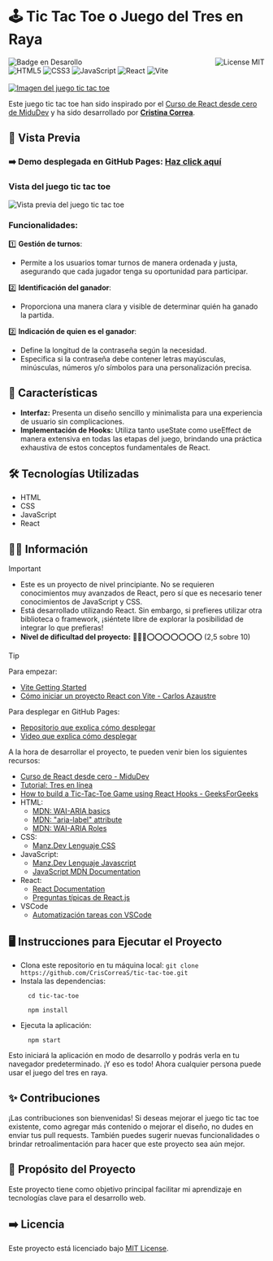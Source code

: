 # 🕹 Tic Tac Toe o Juego del Tres en Raya
![Badge en Desarollo](https://img.shields.io/badge/STATUS-EN%20DESAROLLO-green)
<img align="right" alt="License MIT" src="https://img.shields.io/badge/LICENSE-MIT-green" /> <br/>
![HTML5](https://img.shields.io/badge/HTML5-%23E34F26.svg?style=flat-square&logo=html5&logoColor=white)
![CSS3](https://img.shields.io/badge/-CSS3-1572B6?style=flat-square&logo=css3&logoColor=white")
![JavaScript](https://img.shields.io/badge/-JavaScript-F7DF1E?style=flat-square&logo=javascript&logoColor=black)
![React](https://img.shields.io/badge/React-097FA5?style=flat-square&logo=react&logoColor=white)
![Vite](https://img.shields.io/badge/Vite-%23646CFF.svg?style=flat-square&logo=vite&logoColor=white)
<br/><br/>
[![Imagen del juego tic tac toe](https://github.com/CrisCorreaS/tic-tac-toe/blob/main/img/visualizaci%C3%B3n/generador-vista.png)](https://criscorreas.github.io/tic-tac-toe/)

Este juego tic tac toe han sido inspirado por el [Curso de React desde cero de MiduDev](https://www.youtube.com/watch?v=qkzcjwnueLA&list=PLUofhDIg_38q4D0xNWp7FEHOTcZhjWJ29&index=2) y ha sido desarrollado por **[Cristina Correa](https://www.linkedin.com/in/cristina-correa-segade/)**.

## 👀 Vista Previa

### ➡️ **Demo desplegada en GitHub Pages:** **[Haz click aquí](https://criscorreas.github.io/tic-tac-toe/)**

### Vista del juego tic tac toe
![Vista previa del juego tic tac toe](https://github.com/CrisCorreaS/tic-tac-toe/blob/main/img/visualizaci%C3%B3n/generador-vista.png)

### Funcionalidades:
 1️⃣ **Gestión de turnos**:
  - Permite a los usuarios tomar turnos de manera ordenada y justa, asegurando que cada jugador tenga su oportunidad para participar.
    
 2️⃣ **Identificación del ganador**:
  - Proporciona una manera clara y visible de determinar quién ha ganado la partida.    

 2️⃣ **Indicación de quien es el ganador**:
  - Define la longitud de la contraseña según la necesidad.
  - Especifica si la contraseña debe contener letras mayúsculas, minúsculas, números y/o símbolos para una personalización precisa.    
    
## 🌱 Características

- **Interfaz:** Presenta un diseño sencillo y minimalista para una experiencia de usuario sin complicaciones.
- **Implementación de Hooks:** Utiliza tanto useState como useEffect de manera extensiva en todas las etapas del juego, brindando una práctica exhaustiva de estos conceptos fundamentales de React.

## 🛠️ Tecnologías Utilizadas

- HTML
- CSS
- JavaScript
- React

## 🔎💡 Información
> [!IMPORTANT]
> - Este es un proyecto de nivel principiante. No se requieren conocimientos muy avanzados de React, pero sí que es necesario tener conocimientos de JavaScript y CSS.
> - Está desarrollado utilizando React. Sin embargo, si prefieres utilizar otra biblioteca o framework, ¡siéntete libre de explorar la posibilidad de integrar lo que prefieras!
> - **Nivel de dificultad del proyecto:** 🔴🔴🔴⭕⭕⭕⭕⭕⭕⭕ (2,5 sobre 10)

> [!TIP]
> Para empezar:
>   - [Vite Getting Started](https://vitejs.dev/guide/)
>   - [Cómo iniciar un proyecto React con Vite - Carlos Azaustre](https://carlosazaustre.es/react-vite)
>     
> Para desplegar en GitHub Pages:
>   - [Repositorio que explica cómo desplegar](https://github.com/nickpazfernande/video-example)
>   - [Video que explica cómo desplegar](https://www.youtube.com/watch?v=82XNPIiHvOQ)
>     
> A la hora de desarrollar el proyecto, te pueden venir bien los siguientes recursos:
> - [Curso de React desde cero - MiduDev](https://www.youtube.com/watch?v=qkzcjwnueLA&list=PLUofhDIg_38q4D0xNWp7FEHOTcZhjWJ29&index=2)
> - [Tutorial: Tres en línea](https://es.react.dev/learn/tutorial-tic-tac-toe)
> - [How to build a Tic-Tac-Toe Game using React Hooks - GeeksForGeeks](https://www.geeksforgeeks.org/how-to-build-a-tic-tac-toe-game-using-react-hooks/)
> - HTML:
>    - [MDN: WAI-ARIA basics](https://developer.mozilla.org/en-US/docs/Learn/Accessibility/WAI-ARIA_basics)
>    - [MDN: "aria-label" attribute](https://developer.mozilla.org/en-US/docs/Web/Accessibility/ARIA/Attributes/aria-label)
>    - [MDN: WAI-ARIA Roles](https://developer.mozilla.org/en-US/docs/Web/Accessibility/ARIA/Roles)
> - CSS:
>    - [Manz.Dev Lenguaje CSS](https://lenguajecss.com/css/)
> - JavaScript:
>    - [Manz.Dev Lenguaje Javascript](https://lenguajejs.com/javascript/)
>    - [JavaScript MDN Documentation](https://developer.mozilla.org/en-US/docs/Web/JavaScript)
> - React:
>    - [React Documentation](https://es.react.dev/)
>    - [Preguntas típicas de React.js](https://www.reactjs.wiki/)
> - VSCode
>   - [Automatización tareas con VSCode](https://code.visualstudio.com/docs/editor/tasks)


## 🖥 Instrucciones para Ejecutar el Proyecto
- Clona este repositorio en tu máquina local: ``git clone https://github.com/CrisCorreaS/tic-tac-toe.git``
- Instala las dependencias:
  ```
    cd tic-tac-toe
  ```
  ```
    npm install
  ```
- Ejecuta la aplicación:
  ```
    npm start
  ```
Esto iniciará la aplicación en modo de desarrollo y podrás verla en tu navegador predeterminado. ¡Y eso es todo! Ahora cualquier persona puede usar el juego del tres en raya.

## ✨ Contribuciones

¡Las contribuciones son bienvenidas! Si deseas mejorar el juego tic tac toe existente, como agregar más contenido o mejorar el diseño, no dudes en enviar tus pull requests. También puedes sugerir nuevas funcionalidades o brindar retroalimentación para hacer que este proyecto sea aún mejor.

## 🎯 Propósito del Proyecto

Este proyecto tiene como objetivo principal facilitar mi aprendizaje en tecnologías clave para el desarrollo web. 

## ➡️ Licencia
Este proyecto está licenciado bajo [MIT License](https://opensource.org/license/mit/).
